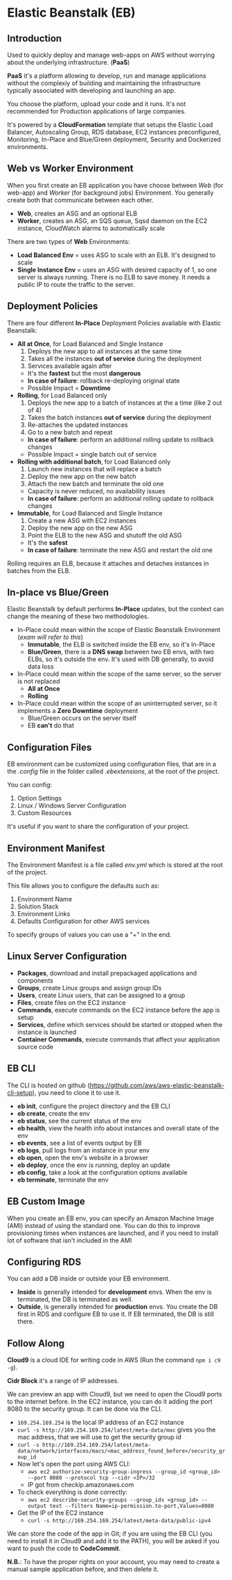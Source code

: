# Elastic Beanstalk (EB) #

## Introduction ##

Used to quickly deploy and manage web-apps on AWS without worrying about the underlying infrastructure. (**PaaS**)

**PaaS** it's a platform allowing to develop, run and manage applications without the complexiy of building and maintaining the infrastructure typically associated with developing and launching an app.

You choose the platform, upload your code and it runs. It's not recommended for Production applications of large companies.

It's powered by a **CloudFormation** template that setups the Elastic Load Balancer, Autoscaling Group, RDS database, EC2 instances preconfigured, Monitoring, In-Place and Blue/Green deployment, Security and Dockerized environments.

## Web vs Worker Environment ##

When you first create an EB application you have choose between *Web* (for web-app) and *Worker* (for background jobs) Environment. You generally create both that communicate between each other.

* **Web**, creates an ASG and an optional ELB
* **Worker**, creates an ASG, an SQS queue, Sqsd daemon on the EC2 instance, CloudWatch alarms to automatically scale

There are two types of **Web** Environments:

* **Load Balanced Env** = uses ASG to scale with an ELB. It's designed to scale
* **Single Instance Env** = uses an ASG with desired capacity of 1, so one server is always running. There is no ELB to save money. It needs a public IP to route the traffic to the server.

## Deployment Policies ##

There are four different **In-Place** Deployment Policies available with Elastic Beanstalk:

* **All at Once**, for Load Balanced and Single Instance
  1) Deploys the new app to all instances at the same time
  2) Takes all the instances **out of service** during the deployment
  3) Services available again after
  * It's the **fastest** but the most **dangerous**
  * **In case of failure**: rollback re-deploying original state
  * Possible Impact = **Downtime**
* **Rolling**, for Load Balanced only
  1) Deploys the new app to a batch of instances at the a time (like 2 out of 4)
  2) Takes the batch instances **out of service** during the deployment
  3) Re-attaches the updated instances
  4) Go to a new batch and repeat
  * **In case of failure**: perform an additional rolling update to rollback changes
  * Possible Impact = single batch out of service
* **Rolling with additional batch**, for Load Balanced only
  1) Launch new instances that will replace a batch
  2) Deploy the new app on the new batch
  3) Attach the new batch and terminate the old one
  * Capacity is never reduced, no availability issues
  * **In case of failure**: perform an additional rolling update to rollback changes
* **Immutable**, for Load Balanced and Single Instance
  1) Create a new ASG with EC2 instances
  2) Deploy the new app on the new ASG
  3) Point the ELB to the new ASG and shutoff the old ASG
  * It's the **safest**
  * **In case of failure**: terminate the new ASG and restart the old one

Rolling requires an ELB, because it attaches and detaches instances in batches from the ELB.

## In-place vs Blue/Green ##

Elastic Beanstalk by default performs **In-Place** updates, but the context can change the meaning of these two methodologies.

* In-Place could mean within the scope of Elastic Beanstalk Environment (*exam will refer to this*)
  * **Immutable**, the ELB is switched inside the EB env, so it's In-Place
  * **Blue/Green**, there is a **DNS swap** between two EB envs, with two ELBs, so it's outside the env. It's used with DB generally, to avoid data loss
* In-Place could mean within the scope of the same server, so the server is not replaced
  * **All at Once**
  * **Rolling**
* In-Place could mean within the scope of an uninterrupted server, so it implements a **Zero Downtime** deployment
  * Blue/Green occurs on the server itself
  * EB **can't** do that

## Configuration Files ##

EB environment can be customized using configuration files, that are in a the *.config* file in the folder called *.ebextensions*, at the root of the project.

You can config:

1) Option Settings
2) Linux / Windows Server Configuration
3) Custom Resources

It's useful if you want to share the configuration of your project.

## Environment Manifest ##

The Environment Manifest is a file called *env.yml* which is stored at the root of the project.

This file allows you to configure the defaults such as:

1) Environment Name
2) Solution Stack
3) Environment Links
4) Defaults Configuration for other AWS services

To specify groups of values you can use a "+" in the end.

## Linux Server Configuration ##

* **Packages**, download and install prepackaged applications and components
* **Groups**, create Linux groups and assign group IDs
* **Users**, create Linux users, that can be assigned to a group
* **Files**, create files on the EC2 instance
* **Commands**, execute commands on the EC2 instance before the app is setup
* **Services**, define which services should be started or stopped when the instance is launched
* **Container Commands**, execute commands that affect your application source code

## EB CLI ##

The CLI is hosted on github (<https://github.com/aws/aws-elastic-beanstalk-cli-setup>), you need to clone it to use it.

* **eb init**, configure the project directory and the EB CLI
* **eb create**, create the env
* **eb status**, see the current status of the env
* **eb health**, view the health info about instances and overall state of the env
* **eb events**, see a list of events output by EB
* **eb logs**, pull logs from an instance in your env
* **eb open**, open the env's website in a browser
* **eb deploy**, once the env is running, deploy an update
* **eb config**, take a look at the configuration options available
* **eb terminate**, terminate the env

## EB Custom Image ##

When you create an EB env, you can specify an Amazon Machine Image (AMI) instead of using the standard one. You can do this to improve provisioning times when instances are launched, and if you need to install lot of software that isn't included in the AMI

## Configuring RDS ##

You can add a DB inside or outside your EB environment.

* **Inside** is generally intended for **development** envs. When the env is terminated, the DB is terminated as well.
* **Outside**, is generally intended for **production** envs. You create the DB first in RDS and configure EB to use it. If EB terminated, the DB is still there.

## Follow Along ##

**Cloud9** is a cloud IDE for writing code in AWS (Run the command `npm i c9 -g`).

**Cidr Block** it's a range of IP addresses.

We can preview an app with Cloud9, but we need to open the Cloud9 ports to the internet before. In the EC2 instance, you can do it adding the port 8080 to the security group. It can be done via the CLI.

* `169.254.169.254` is the local IP address of an EC2 instance
* `curl -s http://169.254.169.254/latest/meta-data/mac` gives you the mac address, that we will use to get the security group id
* `curl -s http://169.254.169.254/latest/meta-data/network/interfaces/macs/<mac_address_found_before>/security_group_id`
* Now let's open the port using AWS CLI:
  * `aws ec2 authorize-security-group-ingress --group_id <group_id> --port 8080 --protocol tcp --cidr <IP>/32`
  * IP got from checkip.amazonaws.com
* To check everything is done correctly:
  * `aws ec2 describe-security-groups --group_ids <group_id> --output text --filters Name=ip-permission.to-port,Values=8080`
* Get the IP of the EC2 instance
  * `curl -s http://169.254.169.254/latest/meta-data/public-ipv4`

We can store the code of the app in Git; if you are using the EB CLI (you need to install it in Cloud9 and add it to the PATH), you will be asked if you want to push the code to **CodeCommit**.

**N.B.**: To have the proper rights on your account, you may need to create a manual sample application before, and then delete it.
